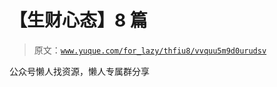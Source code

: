 # 【生财心态】8 篇

> 原文：[`www.yuque.com/for_lazy/thfiu8/vvquu5m9d0urudsv`](https://www.yuque.com/for_lazy/thfiu8/vvquu5m9d0urudsv)

<ne-p id="ue1c59932" data-lake-id="ue1c59932"><ne-text id="u10962c7f">公众号懒人找资源，懒人专属群分享</ne-text></ne-p>